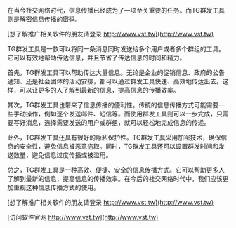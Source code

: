 在当今社交网络时代，信息传播已经成为了一项至关重要的任务。而TG群发工具则是解密信息传播的密码。

[想了解推广相关软件的朋友请登录 http://www.vst.tw](http://www.vst.tw)

TG群发工具是一款可以将同一条消息同时发送给多个用户或者多个群组的工具。它可以有效地帮助传达信息，并且节省了传达信息的时间和精力。

首先，TG群发工具可以帮助传达大量信息。无论是企业的促销信息、政府的公告通知、还是社会团体的活动安排，都可以通过群发工具快速、高效地传达出去。这样，可以让更多的人了解到最新的信息，提高信息的传播效率。

其次，TG群发工具也带来了信息传播的便利性。传统的信息传播方式可能需要一些手动操作，例如逐个发送邮件、短信等。而使用群发工具则可以一步完成，只需要写好消息，选择需要发送的用户或群组，就可以轻松地完成信息的传递。

此外，TG群发工具还具有很好的隐私保护性。TG群发工具采用加密技术，确保信息的安全性，避免信息被恶意盗取。同时，TG群发工具还可以设置群发时间和发送数量，避免信息过度传播或被滥用。

总之，TG群发工具是一种高效、便捷、安全的信息传播方式。它可以帮助更多人了解到最新的信息，提高信息的传播效率。在今后的社交网络时代中，我们应该更加重视这种信息传播方式的使用。

[想了解推广相关软件的朋友请登录 http://www.vst.tw](http://www.vst.tw)


[访问软件官网 http://www.vst.tw](http://www.vst.tw)
